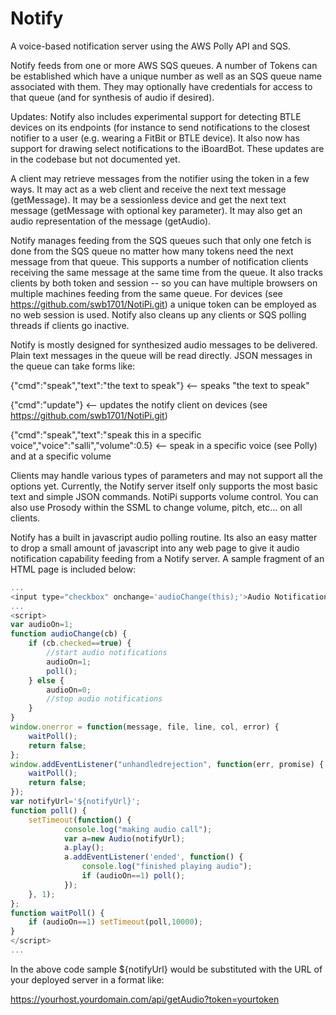 Notify
=========
A voice-based notification server using the AWS Polly API and SQS.

Notify feeds from one or more AWS SQS queues.  A number of Tokens can be established
which have a unique number as well as an SQS queue name associated with them.  They 
may optionally have credentials for access to that queue (and for synthesis of audio
if desired).

Updates: Notify also includes experimental support for detecting BTLE devices on its endpoints (for
instance to send notifications to the closest notifier to a user (e.g. wearing a FitBit or BTLE device).
It also now has support for drawing select notifications to the iBoardBot.  These updates are in the
codebase but not documented yet.

A client may retrieve messages from the notifier using the token in a few ways.  It may act as a web
client and receive the next text message (getMessage).  It may be a sessionless device
and get the next text message (getMessage with optional key parameter).  It may also get an audio representation
of the message (getAudio).

Notify manages feeding from the SQS queues such that only one fetch is done from the SQS queue
no matter how many tokens need the next message from that queue.  This supports a number of notification
clients receiving the same message at the same time from the queue.  It also tracks clients by both
token and session -- so you can have multiple browsers on multiple machines feeding from the same
queue.  For devices (see https://github.com/swb1701/NotiPi.git) a unique token can be employed
as no web session is used.  Notify also cleans up any clients or SQS polling threads if clients
go inactive.

Notify is mostly designed for synthesized audio messages to be delivered.  Plain text messages in
the queue will be read directly.  JSON messages in the queue can take forms like:

{"cmd":"speak","text":"the text to speak"} <-- speaks "the text to speak"

{"cmd":"update"} <-- updates the notify client on devices (see https://github.com/swb1701/NotiPi.git)

{"cmd":"speak","text":"speak this in a specific voice","voice":"salli","volume":0.5} <-- speak in a specific voice (see Polly) and at a specific volume

Clients may handle various types of parameters and may not support all the options yet.  Currently,
the Notify server itself only supports the most basic text and simple JSON commands.  NotiPi supports
volume control.  You can also use Prosody within the SSML to change volume, pitch, etc... on all clients.

Notify has a built in javascript audio polling routine.  Its also an easy matter to drop a small amount
of javascript into any web page to give it audio notification capability feeding from a Notify server.  A
sample fragment of an HTML page is included below:

```javascript
...
<input type="checkbox" onchange='audioChange(this);'>Audio Notifications   
...
<script>
var audioOn=1;
function audioChange(cb) {
	if (cb.checked==true) {
		//start audio notifications
		audioOn=1;
		poll();
	} else {
		audioOn=0;
		//stop audio notifications
	}
}
window.onerror = function(message, file, line, col, error) {
	waitPoll();
	return false;
};
window.addEventListener("unhandledrejection", function(err, promise) { 
	waitPoll();
	return false;
});
var notifyUrl='${notifyUrl}';
function poll() {
	setTimeout(function() {
			console.log("making audio call");
			var a=new Audio(notifyUrl);
			a.play();
			a.addEventListener('ended', function() {
				console.log("finished playing audio");
				if (audioOn==1) poll();
			});
	}, 1);
};
function waitPoll() {
	if (audioOn==1) setTimeout(poll,10000);
}
</script>
...
```

In the above code sample ${notifyUrl} would be substituted with the URL of your deployed server in
a format like:

https://yourhost.yourdomain.com/api/getAudio?token=yourtoken
